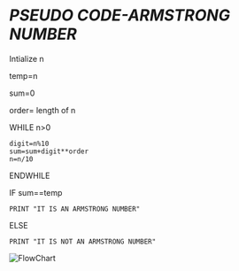 # __*PSEUDO CODE-ARMSTRONG NUMBER*__
Intialize n

temp=n

sum=0

order= length of n

WHILE n>0

    digit=n%10
    sum=sum+digit**order
    n=n/10
ENDWHILE

IF sum==temp

    PRINT "IT IS AN ARMSTRONG NUMBER"
ELSE

    PRINT "IT IS NOT AN ARMSTRONG NUMBER"


![FlowChart](https://lh4.googleusercontent.com/B0hZ-4cn6mhX8E_r1OcsjzSvGpC2k-xec8IADUYvyNG5f5-CLWs_IoWW7beMhmpHEzmLP9ksVfHnNgG5m-sc2EaKyOtCsULXum0T_JbwzUYVAw3Vmg=w1280)
